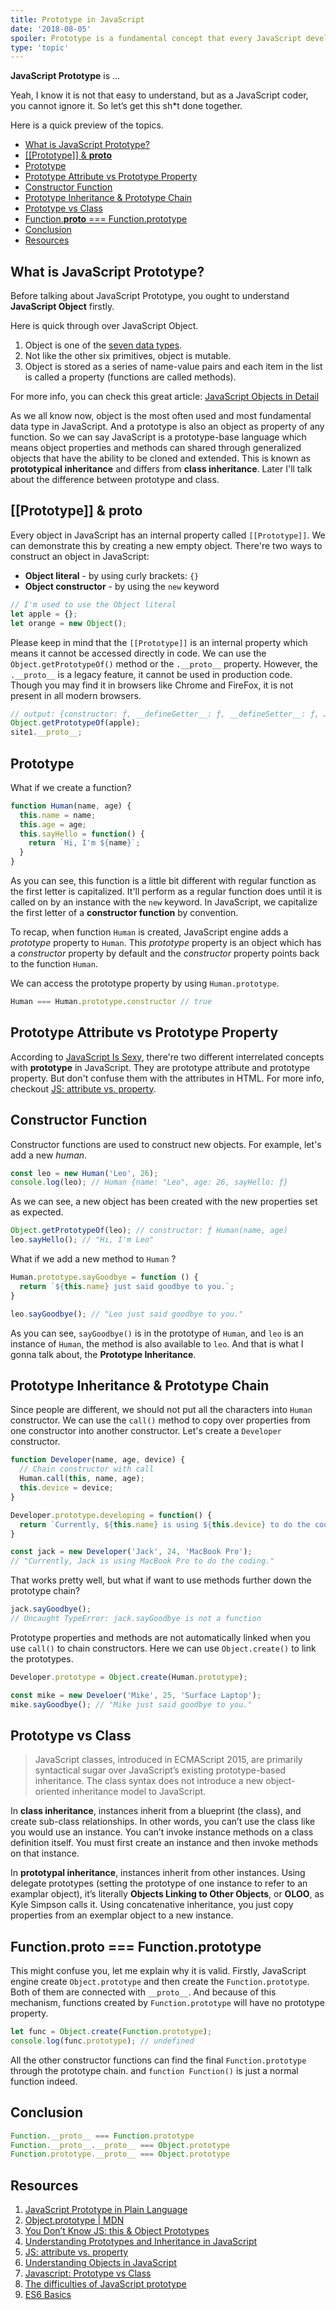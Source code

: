 ```yaml
---
title: Prototype in JavaScript
date: '2018-08-05'
spoiler: Prototype is a fundamental concept that every JavaScript developer must understand.
type: 'topic'
---
```


**JavaScript Prototype** is …

Yeah, I know it is not that easy to understand, but as a JavaScript coder, you cannot ignore it. So let’s get this sh*t done together.

Here is a quick preview of the topics.

- [What is JavaScript Prototype?](#what-is-javascript-prototype)
- [[[Prototype]] & __proto__](#prototype--proto)
- [Prototype](#prototype)
- [Prototype Attribute vs Prototype Property](#prototype-attribute-vs-prototype-property)
- [Constructor Function](#constructor-function)
- [Prototype Inheritance & Prototype Chain](#prototype-inheritance--prototype-chain)
- [Prototype vs Class](#prototype-vs-class)
- [Function.__proto__ === Function.prototype](#functionproto--functionprototype)
- [Conclusion](#conclusion)
- [Resources](#resources)

## What is JavaScript Prototype?

Before talking about JavaScript Prototype, you ought to understand **JavaScript Object** firstly.

Here is quick through over JavaScript Object.

1. Object is one of the [seven data types](https://developer.mozilla.org/en-US/docs/Web/JavaScript/Data_structures).
2. Not like the other six primitives, object is mutable.
3. Object is stored as a series of name-value pairs and each item in the list is called a property (functions are called methods).

For more info, you can check this great article: [JavaScript Objects in Detail](http://javascriptissexy.com/javascript-objects-in-detail/)

As we all know now, object is the most often used and most fundamental data type in JavaScript. And a prototype is also an object as property of any function. So we can say JavaScript is a prototype-base language which means object properties and methods can shared through generalized objects that have the ability to be cloned and extended. This is known as **prototypical inheritance** and differs from **class inheritance**. Later I'll talk about the difference between prototype and class.

## [[Prototype]] & __proto__

Every object in JavaScript has an internal property called `[[Prototype]]`. We can demonstrate this by creating a new empty object. There're two ways to construct an object in JavaScript:

+ **Object literal** - by using curly brackets: `{}`
+ **Object constructor** - by using the `new` keyword

```javascript
// I'm used to use the Object literal
let apple = {};
let orange = new Object();
```

Please keep in mind that the `[[Prototype]]` is an internal property which means it cannot be accessed directly in code. We can use the `Object.getPrototypeOf()` method or the `.__proto__` property. However, the `.__proto__` is a legacy feature, it cannot be used in production code. Though you may find it in browsers like Chrome and FireFox, it is not present in all modern browsers.

```javascript
// output: {constructor: ƒ, __defineGetter__: ƒ, __defineSetter__: ƒ, …}
Object.getPrototypeOf(apple);
site1.__proto__;
```

## Prototype

What if we create a function?

```javascript
function Human(name, age) {
  this.name = name;
  this.age = age;
  this.sayHello = function() {
    return `Hi, I'm ${name}`;
  }
}
```

As you can see, this function is a little bit different with regular function as the first letter is capitalized. It'll perform as a regular function does until it is called on by an instance with the `new` keyword. In JavaScript, we capitalize the first letter of a **constructor function** by convention.

To recap, when function `Human` is created, JavaScript engine adds a *prototype* property to `Human`. This *prototype* property is an object which has a *constructor* property by default and the *constructor* property points back to the function `Human`. 

We can access the prototype property by using `Human.prototype`.

```javascript
Human === Human.prototype.constructor // true
```

## Prototype Attribute vs Prototype Property

According to [JavaScript Is Sexy](http://javascriptissexy.com/javascript-prototype-in-plain-detailed-language/), there're two different interrelated concepts with **prototype** in JavaScript. They are prototype attribute and prototype property. But don't confuse them with the attributes in HTML. For more info, checkout [JS: attribute vs. property](http://lucybain.com/blog/2014/attribute-vs-property/).

## Constructor Function

Constructor functions are used to construct new objects. For example, let's add a new *human*.

```javascript
const leo = new Human('Leo', 26);
console.log(leo); // Human {name: "Leo", age: 26, sayHello: ƒ}
```

As we can see, a new object has been created with the new properties set as expected.

```javascript
Object.getPrototypeOf(leo); // constructor: ƒ Human(name, age)
leo.sayHello(); // "Hi, I'm Leo"
```

What if we add a new method to `Human` ?

```javascript
Human.prototype.sayGoodbye = function () {
  return `${this.name} just said goodbye to you.`;
}

leo.sayGoodbye(); // "Leo just said goodbye to you."
```

As you can see, `sayGoodbye()` is in the prototype of `Human`, and `leo` is an instance of `Human`, the method is also available to `leo`. And that is what I gonna talk about, the **Prototype Inheritance**.

## Prototype Inheritance & Prototype Chain

Since people are different, we should not put all the characters into `Human` constructor. We can use the `call()` method to copy over properties from one constructor into another constructor. Let's create a `Developer` constructor.

```javascript
function Developer(name, age, device) {
  // Chain constructor with call
  Human.call(this, name, age);
  this.device = device;
}

Developer.prototype.developing = function() {
  return `Currently, ${this.name} is using ${this.device} to do the coding.`;
}

const jack = new Developer('Jack', 24, 'MacBook Pro');
// "Currently, Jack is using MacBook Pro to do the coding."
```

That works pretty well, but what if want to use methods further down the prototype chain?

```javascript
jack.sayGoodbye();
// Uncaught TypeError: jack.sayGoodbye is not a function
```

Prototype properties and methods are not automatically linked when you use `call()` to chain constructors. Here we can use `Object.create()` to link the prototypes.

```javascript
Developer.prototype = Object.create(Human.prototype);

const mike = new Develoer('Mike', 25, 'Surface Laptop');
mike.sayGoodbye(); // "Mike just said goodbye to you."
```

## Prototype vs Class

>JavaScript classes, introduced in ECMAScript 2015, are primarily syntactical sugar over JavaScript’s existing prototype-based inheritance. The class syntax does not introduce a new object-oriented inheritance model to JavaScript.

In **class inheritance**, instances inherit from a blueprint (the class), and create sub-class relationships. In other words, you can’t use the class like you would use an instance. You can’t invoke instance methods on a class definition itself. You must first create an instance and then invoke methods on that instance.

In **prototypal inheritance**, instances inherit from other instances. Using delegate prototypes (setting the prototype of one instance to refer to an examplar object), it’s literally **Objects Linking to Other Objects**, or **OLOO**, as Kyle Simpson calls it. Using concatenative inheritance, you just copy properties from an exemplar object to a new instance.

## Function.__proto__ === Function.prototype

This might confuse you, let me explain why it is valid. Firstly, JavaScript engine create `Object.prototype` and then create the `Function.prototype`. Both of them are connected with `__proto__`. And because of this mechanism, functions created by `Function.prototype` will have no prototype property.

```javascript
let func = Object.create(Function.prototype);
console.log(func.prototype); // undefined
```

All the other constructor functions can find the final `Function.prototype` through the prototype chain. and `function Function()` is just a normal function indeed.

## Conclusion

```javascript
Function.__proto__ === Function.prototype
Function.__proto__.__proto__ === Object.prototype
Function.prototype.__proto__ === Object.prototype
```

## Resources
1. [JavaScript Prototype in Plain Language](http://javascriptissexy.com/javascript-prototype-in-plain-detailed-language/)
2. [Object.prototype | MDN](https://developer.mozilla.org/en-US/docs/Web/JavaScript/Reference/Global_Objects/Object/prototype)
3. [You Don’t Know JS: this & Object Prototypes](https://github.com/getify/You-Dont-Know-JS/tree/master/this%20%26%20object%20prototypes)
4. [Understanding Prototypes and Inheritance in JavaScript](https://www.digitalocean.com/community/tutorials/understanding-prototypes-and-inheritance-in-javascript)
5. [JS: attribute vs. property](http://lucybain.com/blog/2014/attribute-vs-property/)
6. [Understanding Objects in JavaScript](https://www.digitalocean.com/community/tutorials/understanding-objects-in-javascript)
7. [Javascript: Prototype vs Class](https://medium.com/@parsyval/javascript-prototype-vs-class-a7015d5473b)
8. [The difficulties of JavaScript prototype](https://github.com/KieSun/Blog/issues/2)
9. [ES6 Basics](/es6-basics/)
